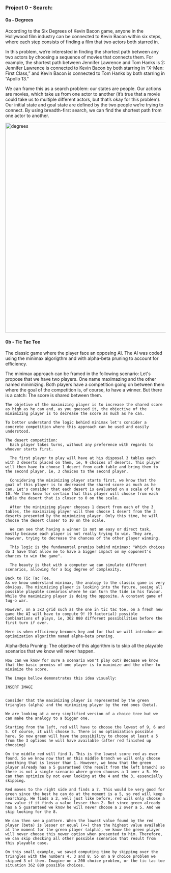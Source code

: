 ### Project 0 - Search:

#### 0a - Degrees
  According to the Six Degrees of Kevin Bacon game, anyone in the Hollywood film industry can be connected to Kevin Bacon within six steps, where each step consists of finding a film that two actors both starred in.
  
  In this problem, we’re interested in finding the shortest path between any two actors by choosing a sequence of movies that connects them. For example, the shortest path between Jennifer Lawrence and Tom Hanks is 2: Jennifer Lawrence is connected to Kevin Bacon by both starring in “X-Men: First Class,” and Kevin Bacon is connected to Tom Hanks by both starring in “Apollo 13.”
  
  We can frame this as a search problem: our states are people. Our actions are movies, which take us from one actor to another (it’s true that a movie could take us to multiple different actors, but that’s okay for this problem). Our initial state and goal state are defined by the two people we’re trying to connect. By using breadth-first search, we can find the shortest path from one actor to another. 


<img width="548" height="660" alt="degrees" src="https://github.com/user-attachments/assets/84067d23-eeb0-4ec6-9b6c-66580496e218" />


#### 0b - Tic Tac Toe
  The classic game where the player face an opposing AI. The AI was coded using the minimax algorigthm and with alpha-beta pruning to account for efficiency.

  The minimax approach can be framed in the following scenario:
    Let's propose that we have two players. One name maximazing and the other named minimizing. Both players have a competition going on between them where the goal of the competition is, of course, to have a winner. But there is a catch: The score is shared between them.
    
    The objetive of the maximizing player is to increase the shared score as high as he can and, as you guessed it, the objective of the minimizing player is to decrease the score as much as he can.
    
    To better understand the logic behind minimax let's consider a concrete competition where this approach can be used and easily understood.

    The desert competition:
      Each player takes turns, without any preference with regards to whoever starts first. 
      
      The first player to play will have at his disposal 3 tables each with 3 deserts placed on them, ie, 9 choices of deserts. This player will then have to choose 1 desert from each table and bring them to the second player, ie, 3 choices to the second player.
      
      Considering the minimizing player starts first, we know that the goal of this player is to decreased the shared score as much as he can. Let's consider that each desert is evaluated on a scale of 0 to 10. We then know for certain that this player will choose from each table the desert that is closer to 0 on the scale.

      After the minimizing player chooses 1 desert from each of the 3 tables, the maximizing player will then choose 1 desert from the 3 deserts presented by the minimizing player. Only this time, he will choose the desert closer to 10 on the scale.

      We can see that having a winner is not an easy or direct task, mostly because each player is not really trying to win. They are, however, trying to decrease the chances of the other player winning.

      This logic is the fundamental premiss behind minimax: "Which choices do I have that allow me to have a bigger impact on my opponent's chances to win the game".

      The beauty is that with a computer we can simulate different scenarios, allowing for a big degree of complexity.

    Back to Tic Tac Toe.
    As we know understand minimax, the analogy to the classic game is very obvious. The minimizing player is looking into the future, seeing all possible playable scenarios where he can turn the tide in his favour. While the maximizing player is doing the opposite. A constant game of tug-o war.

    However, on a 3x3 grid such as the one in tic tac toe, on a fresh new game the AI will have to compute 9! (9 factorial) possible combinations of plays, ie, 362 880 different possibilities before the first turn if over.  

    Here is when efficiency becomes key and for that we will introduce an optimization algorithm named alpha-beta pruning.

  
  Alpha-Beta Pruning:
    The objetive of this algorithm is to skip all the playable scenarios that we know will never happen.

    How can we know for sure a scenario won't play out? Because we know that the basic premiss of one player is to maximize and the other to minimize the score.

    The image bellow demonstrates this idea visually:

    INSERT IMAGE


    Consider that the maximizing player is represented by the green triangles (alpha) and the minimizing player by the red ones (beta).

    We are looking at a very simplified version of a choice tree but we can make the analogy to a bigger one.

    Starting from the left, red will have to choose the lowest of 9, 6 and 5. Of course, it will choose 5. There is no optimization possible here. So now green will have the possibility to choose at least a 5 from the 3 options he will have available (after red finished up choosing)

    On the middle red will find 1. This is the lowest score red as ever found. So we know now that on this middle branch we will only choose something that is lesser than 1. However, we know that the green player already has a 5 guaranteed (the result from the left branch) so there is not a single scenario where green chooses a 1 over a 5. We can then optimize by not even looking at the 4 and the 3, essencially skipping.

    Red moves to the right side and finds a 7. This would be very good for green since the best he can do at the moment is a 5, so red will keep searching. He finds a 2, well just like before, red will only choose a new value if it finds a value lesser than 2. But since green already has a 5 guaranteed we know he will never choose a 2 over a 5. And we skip looking for the 8.

    We can then see a pattern. When the lowest value found by the red player (beta) is lesser or equal (<=) than the highest value available at the moment for the green player (alpha), we know the green player will never choose this newer option when presented to him. Therefore, we can skip checking all other possible scenarios that result from this playable case.

    On this small example, we saved computing time by skipping over the triangles with the numbers 4, 3 and 8. So on a 9 choice problem we skipped 3 of them. Imagine on a 200 choice problem, or the tic tac toe situation 362 880 possible choices.

